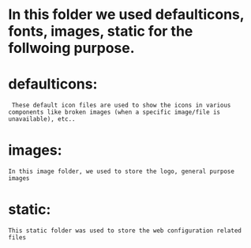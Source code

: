 # In this folder we used defaulticons, fonts, images, static for the follwoing purpose.

# defaulticons:

     These default icon files are used to show the icons in various components like broken images (when a specific image/file is unavailable), etc..

# images:

    In this image folder, we used to store the logo, general purpose images

# static:

    This static folder was used to store the web configuration related files
